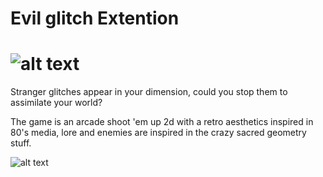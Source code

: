 # Evil glitch Extention
![alt text](https://raw.githubusercontent.com/agar3s/devil-glitches/master/screenshots/EvilGlitchLogo.jpg "logo")
====

Stranger glitches appear in your dimension, could you stop them to assimilate your world?

The game is an arcade shoot 'em up 2d with a retro aesthetics inspired in 80's media, lore and enemies are inspired in the crazy sacred geometry stuff.

![alt text](https://raw.githubusercontent.com/agar3s/devil-glitches/master/screenshots/bigScreenshot-min.png "screenshot")
